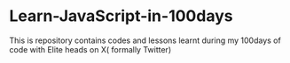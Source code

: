 # Learn-JavaScript-in-100days
This is repository contains codes and lessons learnt during my 100days of code with Elite heads on X( formally Twitter)
